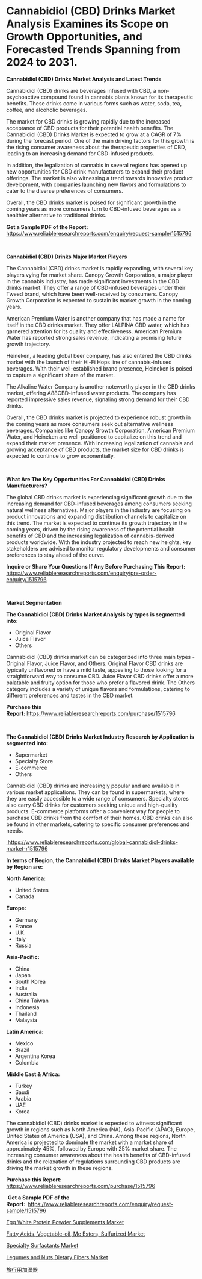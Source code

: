 <p><h1>Cannabidiol (CBD) Drinks Market Analysis Examines its Scope on Growth Opportunities, and Forecasted Trends Spanning from 2024 to 2031.</h1></p><p><strong>Cannabidiol (CBD) Drinks Market Analysis and Latest Trends</strong></p>
<p><p>Cannabidiol (CBD) drinks are beverages infused with CBD, a non-psychoactive compound found in cannabis plants known for its therapeutic benefits. These drinks come in various forms such as water, soda, tea, coffee, and alcoholic beverages.</p><p>The market for CBD drinks is growing rapidly due to the increased acceptance of CBD products for their potential health benefits. The Cannabidiol (CBD) Drinks Market is expected to grow at a CAGR of 7% during the forecast period. One of the main driving factors for this growth is the rising consumer awareness about the therapeutic properties of CBD, leading to an increasing demand for CBD-infused products.</p><p>In addition, the legalization of cannabis in several regions has opened up new opportunities for CBD drink manufacturers to expand their product offerings. The market is also witnessing a trend towards innovative product development, with companies launching new flavors and formulations to cater to the diverse preferences of consumers.</p><p>Overall, the CBD drinks market is poised for significant growth in the coming years as more consumers turn to CBD-infused beverages as a healthier alternative to traditional drinks.</p></p>
<p><strong>Get a Sample PDF of the Report:&nbsp;</strong> <a href="https://www.reliableresearchreports.com/enquiry/request-sample/1515796">https://www.reliableresearchreports.com/enquiry/request-sample/1515796</a></p>
<p>&nbsp;</p>
<p><strong>Cannabidiol (CBD) Drinks Major Market Players</strong></p>
<p><p>The Cannabidiol (CBD) drinks market is rapidly expanding, with several key players vying for market share. Canopy Growth Corporation, a major player in the cannabis industry, has made significant investments in the CBD drinks market. They offer a range of CBD-infused beverages under their Tweed brand, which have been well-received by consumers. Canopy Growth Corporation is expected to sustain its market growth in the coming years.</p><p>American Premium Water is another company that has made a name for itself in the CBD drinks market. They offer LALPINA CBD water, which has garnered attention for its quality and effectiveness. American Premium Water has reported strong sales revenue, indicating a promising future growth trajectory.</p><p>Heineken, a leading global beer company, has also entered the CBD drinks market with the launch of their Hi-Fi Hops line of cannabis-infused beverages. With their well-established brand presence, Heineken is poised to capture a significant share of the market.</p><p>The Alkaline Water Company is another noteworthy player in the CBD drinks market, offering A88CBD-infused water products. The company has reported impressive sales revenue, signaling strong demand for their CBD drinks.</p><p>Overall, the CBD drinks market is projected to experience robust growth in the coming years as more consumers seek out alternative wellness beverages. Companies like Canopy Growth Corporation, American Premium Water, and Heineken are well-positioned to capitalize on this trend and expand their market presence. With increasing legalization of cannabis and growing acceptance of CBD products, the market size for CBD drinks is expected to continue to grow exponentially.</p></p>
<p>&nbsp;</p>
<p><strong>What Are The Key Opportunities For Cannabidiol (CBD) Drinks Manufacturers?</strong></p>
<p><p>The global CBD drinks market is experiencing significant growth due to the increasing demand for CBD-infused beverages among consumers seeking natural wellness alternatives. Major players in the industry are focusing on product innovations and expanding distribution channels to capitalize on this trend. The market is expected to continue its growth trajectory in the coming years, driven by the rising awareness of the potential health benefits of CBD and the increasing legalization of cannabis-derived products worldwide. With the industry projected to reach new heights, key stakeholders are advised to monitor regulatory developments and consumer preferences to stay ahead of the curve.</p></p>
<p><strong>Inquire or Share Your Questions If Any Before Purchasing This Report:</strong> <a href="https://www.reliableresearchreports.com/enquiry/pre-order-enquiry/1515796">https://www.reliableresearchreports.com/enquiry/pre-order-enquiry/1515796</a></p>
<p>&nbsp;</p>
<p><strong>Market Segmentation</strong></p>
<p><strong>The Cannabidiol (CBD) Drinks Market Analysis by types is segmented into:</strong></p>
<p><ul><li>Original Flavor</li><li>Juice Flavor</li><li>Others</li></ul></p>
<p><p>Cannabidiol (CBD) drinks market can be categorized into three main types - Original Flavor, Juice Flavor, and Others. Original Flavor CBD drinks are typically unflavored or have a mild taste, appealing to those looking for a straightforward way to consume CBD. Juice Flavor CBD drinks offer a more palatable and fruity option for those who prefer a flavored drink. The Others category includes a variety of unique flavors and formulations, catering to different preferences and tastes in the CBD market.</p></p>
<p><strong>Purchase this Report:&nbsp;</strong><a href="https://www.reliableresearchreports.com/purchase/1515796">https://www.reliableresearchreports.com/purchase/1515796</a></p>
<p>&nbsp;</p>
<p><strong>The Cannabidiol (CBD) Drinks Market Industry Research by Application is segmented into:</strong></p>
<p><ul><li>Supermarket</li><li>Specialty Store</li><li>E-commerce</li><li>Others</li></ul></p>
<p><p>Cannabidiol (CBD) drinks are increasingly popular and are available in various market applications. They can be found in supermarkets, where they are easily accessible to a wide range of consumers. Specialty stores also carry CBD drinks for customers seeking unique and high-quality products. E-commerce platforms offer a convenient way for people to purchase CBD drinks from the comfort of their homes. CBD drinks can also be found in other markets, catering to specific consumer preferences and needs.</p></p>
<p><a href="https://www.reliableresearchreports.com/global-cannabidiol-drinks-market-r1515796">&nbsp;https://www.reliableresearchreports.com/global-cannabidiol-drinks-market-r1515796</a></p>
<p><strong>In terms of Region, the Cannabidiol (CBD) Drinks Market Players available by Region are:</strong></p>
<p>
    <p> <strong> North America: </strong>
        <ul>
            <li>United States</li>
            <li>Canada</li>
        </ul>
        </p> 
    <p> <strong> Europe: </strong>
        <ul>
            <li>Germany</li>
            <li>France</li>
            <li>U.K.</li>
            <li>Italy</li>
            <li>Russia</li>
        </ul>
        </p> 
    <p> <strong> Asia-Pacific: </strong>
        <ul>
            <li>China</li>
            <li>Japan</li>
            <li>South Korea</li>
            <li>India</li>
            <li>Australia</li>
            <li>China Taiwan</li>
            <li>Indonesia</li>
            <li>Thailand</li>
            <li>Malaysia</li>
        </ul>
        </p> 
    <p> <strong> Latin America: </strong>
        <ul>
            <li>Mexico</li>
            <li>Brazil</li>
            <li>Argentina Korea</li>
            <li>Colombia</li>
        </ul>
        </p> 
    <p> <strong> Middle East & Africa: </strong>
        <ul>
            <li>Turkey</li>
            <li>Saudi</li>
            <li>Arabia</li>
            <li>UAE</li>
            <li>Korea</li>
        </ul>
    </p>
    </p>
<p><p>The cannabidiol (CBD) drinks market is expected to witness significant growth in regions such as North America (NA), Asia-Pacific (APAC), Europe, United States of America (USA), and China. Among these regions, North America is projected to dominate the market with a market share of approximately 45%, followed by Europe with 25% market share. The increasing consumer awareness about the health benefits of CBD-infused drinks and the relaxation of regulations surrounding CBD products are driving the market growth in these regions.</p></p>
<p><strong>Purchase this Report: </strong><a href="https://www.reliableresearchreports.com/purchase/1515796">https://www.reliableresearchreports.com/purchase/1515796</a></p>
<p>&nbsp;<strong>Get a Sample PDF of the Report:&nbsp;&nbsp;</strong><a href="https://www.reliableresearchreports.com/enquiry/request-sample/1515796">https://www.reliableresearchreports.com/enquiry/request-sample/1515796</a></p>
<p><strong></strong></p>
<p><p><a href="https://github.com/wwwkeltoum/Market-Research-Report-List-2/blob/main/egg-white-protein-powder-supplements-market.md">Egg White Protein Powder Supplements Market</a></p><p><a href="https://issuu.com/reportprime-2/docs/fatty-acids-vegetable-oil-me-esters-sulfurized-mar">Fatty Acids, Vegetable-oil, Me Esters, Sulfurized Market</a></p><p><a href="https://issuu.com/reportprime-2/docs/specialty-surfactants-market-size-2030.pptx">Specialty Surfactants Market</a></p><p><a href="https://github.com/gamblestampleyjenny50m5sl6/Market-Research-Report-List-2/blob/main/legumes-and-nuts-dietary-fibers-market.md">Legumes and Nuts Dietary Fibers Market</a></p><p><a href="https://github.com/vhemk0794148/Market-Research-Report-List-1/blob/main/400639319976.md">旅行用加湿器</a></p></p>